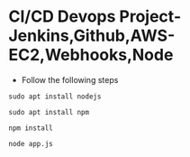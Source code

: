 # CI/CD Devops Project- Jenkins,Github,AWS-EC2,Webhooks,Node
- Follow the following steps

```
sudo apt install nodejs
```

```
sudo apt install npm
```

```
npm install
```

```
node app.js
```
